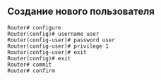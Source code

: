 ## Создание нового пользователя
```
Router# configure
Router(config)# username user
Router(config-user)# password user 
Router(config-user)# privilege 1
Router(config-user)# exit
Router(config)# exit
Router# commit
Router# confirm
```
